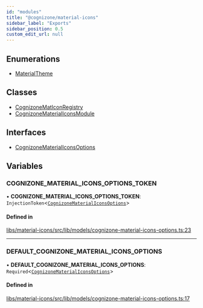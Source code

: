 ```yaml
---
id: "modules"
title: "@cognizone/material-icons"
sidebar_label: "Exports"
sidebar_position: 0.5
custom_edit_url: null
---
```


## Enumerations

- [MaterialTheme](enums/MaterialTheme)

## Classes

- [CognizoneMatIconRegistry](classes/CognizoneMatIconRegistry)
- [CognizoneMaterialIconsModule](classes/CognizoneMaterialIconsModule)

## Interfaces

- [CognizoneMaterialIconsOptions](interfaces/CognizoneMaterialIconsOptions)

## Variables

### COGNIZONE\_MATERIAL\_ICONS\_OPTIONS\_TOKEN

• **COGNIZONE\_MATERIAL\_ICONS\_OPTIONS\_TOKEN**: `InjectionToken`<[`CognizoneMaterialIconsOptions`](interfaces/CognizoneMaterialIconsOptions)\>

#### Defined in

[libs/material-icons/src/lib/models/cognizone-material-icons-options.ts:23](https://github.com/cognizone/ng-cognizone/blob/0401c67/libs/material-icons/src/lib/models/cognizone-material-icons-options.ts#L23)

___

### DEFAULT\_COGNIZONE\_MATERIAL\_ICONS\_OPTIONS

• **DEFAULT\_COGNIZONE\_MATERIAL\_ICONS\_OPTIONS**: `Required`<[`CognizoneMaterialIconsOptions`](interfaces/CognizoneMaterialIconsOptions)\>

#### Defined in

[libs/material-icons/src/lib/models/cognizone-material-icons-options.ts:17](https://github.com/cognizone/ng-cognizone/blob/0401c67/libs/material-icons/src/lib/models/cognizone-material-icons-options.ts#L17)
